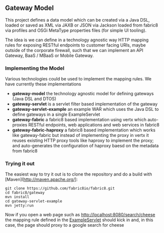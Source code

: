 ## Gateway Model

This project defines a data model which can be created via a Java DSL, loaded or saved as XML via JAXB or JSON via Jackson loaded from fabric8 via profiles and OSGi MetaType properties files (for simple UI tooling).

The idea is we can define in a technology agnostic way HTTP mapping rules for exposing RESTful endpoints to customer facing URIs, maybe outside of the corporate firewall, such that we can implement an API Gateway, BaaS / MBaaS or Mobile Gateway.

### Implementing the Model

Various technologies could be used to implement the mapping rules. We have currently these implementations

* **gateway-model** the technology agnostic model for defining gateways (Java DSL and DTOS)
* **gateway-servlet** is a servlet filter based implementation of the gateway
* **gateway-servlet-example** an example WAR which uses the Java DSL to define gateways in a single ExampleServlet
* **gateway-fabric** a fabric8 based implementation using vertx which auto-proxies RESTful endpoints, web applications and web services in fabric8
* **gateway-fabric-haproxy** a fabric8 based implementation which works like gateway-fabric but instead of implementing the proxy in vertx it reuses existing HTTP proxy tools like haproxy to implement the proxy; and auto-generates the configuration of haproxy baesd on the metadata from fabric8

### Trying it out

The easiest way to try it out is to clone the repository and do a build with [Maven](http://maven.apache.org/]:

    git clone https://github.com/fabric8io/fabric8.git
    cd fabric8/gateway
    mvn install
    cd gateway-servlet-example
    mvn jetty:run

Now if you open a web page such as [http://localhost:8080/search/cheese](http://localhost:8080/search/cheese) the mapping rule defined in the [ExampleServlet](https://github.com/fabric8io/fabric8/blob/micro-service/gateway/gateway-servlet-example/src/main/java/io/fabric8/gateway/example/ExampleServlet.java#L38) should kick in and, in this case, the page should proxy to a google search for cheese


